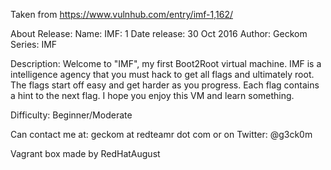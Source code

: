 Taken from https://www.vulnhub.com/entry/imf-1,162/ 

About Release:
    Name: IMF: 1
    Date release: 30 Oct 2016
    Author: Geckom
    Series: IMF

Description:
Welcome to "IMF", my first Boot2Root virtual machine. IMF is a intelligence agency that you must hack to get all flags and ultimately root. The flags start off easy and get harder as you progress. Each flag contains a hint to the next flag. I hope you enjoy this VM and learn something.

Difficulty: Beginner/Moderate

Can contact me at: geckom at redteamr dot com or on Twitter: @g3ck0m

Vagrant box made by RedHatAugust
